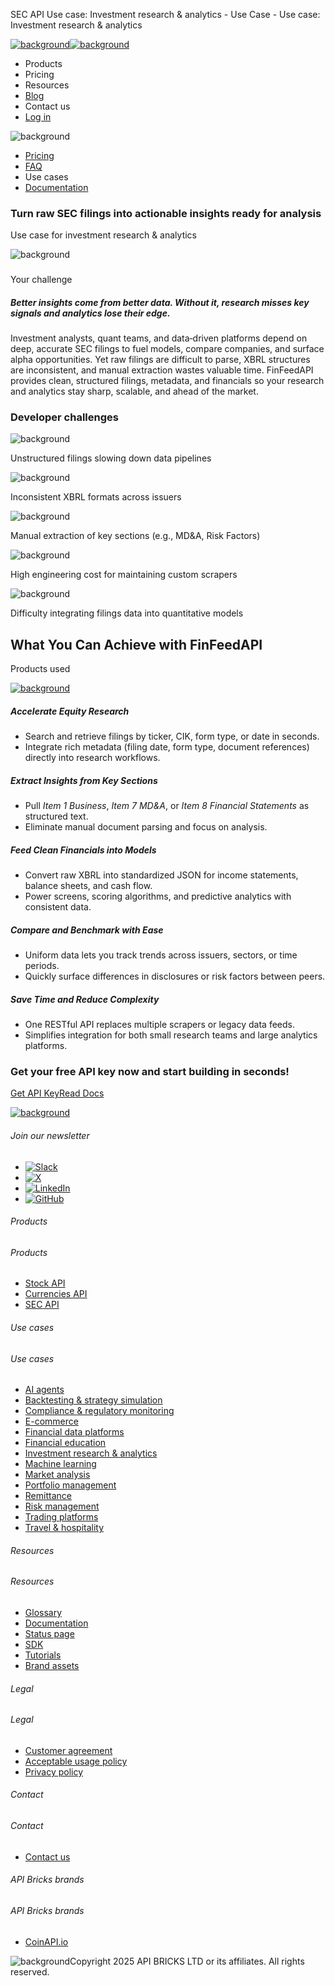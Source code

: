 SEC API Use case: Investment research & analytics - Use Case - Use case: Investment research & analytics

[![background](/_next/image?url=https%3A%2F%2Fcdn.sanity.io%2Fimages%2Fxpx4czto%2Fproduction%2Fc9a795fc7fb3558997d636211a44e71eb59288f0-773x184.png&w=1920&q=75)![background](https://cdn.sanity.io/images/xpx4czto/production/875913d8710b3054c19fad19673dc5592614265e-773x184.svg)](/)

* Products
* Pricing
* Resources
* [Blog](/blog)
* Contact us
* [Log in](https://console.finfeedapi.com/?link=/apikeys/create)

![background](https://cdn.sanity.io/images/xpx4czto/production/32ba59a0fee88718638ab2e29481527f400e832f-751x233.svg)

* [Pricing](/products/sec-api/pricing)
* [FAQ](/products/sec-api/faq)
* Use cases
* [Documentation](https://docs.finfeedapi.com/sec-api/)

### Turn raw SEC filings into actionable insights ready for analysis

Use case for investment research & analytics

![background](https://cdn.sanity.io/images/xpx4czto/production/effef3067f0c77b6d21301253aa2f3378313cb3b-253x222.svg)

###

Your challenge

##### Better insights come from better data. Without it, research misses key signals and analytics lose their edge.

Investment analysts, quant teams, and data‑driven platforms depend on deep, accurate SEC filings to fuel models, compare companies, and surface alpha opportunities. Yet raw filings are difficult to parse, XBRL structures are inconsistent, and manual extraction wastes valuable time. FinFeedAPI provides clean, structured filings, metadata, and financials so your research and analytics stay sharp, scalable, and ahead of the market.

### Developer challenges

![background](/img/usecase/section-points.svg)

Unstructured filings slowing down data pipelines

![background](/img/usecase/section-points.svg)

Inconsistent XBRL formats across issuers

![background](/img/usecase/section-points.svg)

Manual extraction of key sections (e.g., MD&A, Risk Factors)

![background](/img/usecase/section-points.svg)

High engineering cost for maintaining custom scrapers

![background](/img/usecase/section-points.svg)

Difficulty integrating filings data into quantitative models

What You Can Achieve with FinFeedAPI
------------------------------------

Products used

[![background](https://cdn.sanity.io/images/xpx4czto/production/8bf5972218331e69f017befbff42b4d60c0432b5-1000x1000.svg)](/products/sec-api "SEC API")

##### Accelerate Equity Research

* Search and retrieve filings by ticker, CIK, form type, or date in seconds.
* Integrate rich metadata (filing date, form type, document references) directly into research workflows.

##### Extract Insights from Key Sections

* Pull *Item 1 Business*, *Item 7 MD&A*, or *Item 8 Financial Statements* as structured text.
* Eliminate manual document parsing and focus on analysis.

##### Feed Clean Financials into Models

* Convert raw XBRL into standardized JSON for income statements, balance sheets, and cash flow.
* Power screens, scoring algorithms, and predictive analytics with consistent data.

##### Compare and Benchmark with Ease

* Uniform data lets you track trends across issuers, sectors, or time periods.
* Quickly surface differences in disclosures or risk factors between peers.

##### Save Time and Reduce Complexity

* One RESTful API replaces multiple scrapers or legacy data feeds.
* Simplifies integration for both small research teams and large analytics platforms.

### Get your free API key now and start building in seconds!

[Get API Key](https://console.finfeedapi.com/?link=/apikeys/create)[Read Docs](https://docs.finfeedapi.com/)

[![background](https://cdn.sanity.io/images/xpx4czto/production/8a2788aebc71f7f5dce82eb1b7a5e5cec9a64838-773x184.svg)](/)

###### Join our newsletter

* [![Slack](https://cdn.sanity.io/images/xpx4czto/production/26371f7c1474b3ce9e67c32e006a140ddd704b95-512x512.svg)](https://finfeedapi.slack.com/x-p8539721774929-8529109118914-8531038476964/messages/C08FVM7P68H)
* [![X](/_next/image?url=https%3A%2F%2Fcdn.sanity.io%2Fimages%2Fxpx4czto%2Fproduction%2F0aa41878d0ceb77292d9f847b2f4e21d688460c1-2400x2453.png&w=64&q=75)](https://x.com/FinFeedAPI "Follow FinFeedAPI on X")
* [![LinkedIn](/_next/image?url=https%3A%2F%2Fcdn.sanity.io%2Fimages%2Fxpx4czto%2Fproduction%2Fb9ce6f119974543779bbcad7563e234be8edd900-840x779.png&w=64&q=75)](https://www.linkedin.com/company/finfeedapi/?viewAsMember=true "Join FinFeedAPI on LinkedIn")
* [![GitHub](https://cdn.sanity.io/images/xpx4czto/production/f202b6faccfd5cc46299b976c2635fee60b55aa0-98x96.svg)](https://github.com/api-bricks/api-bricks-sdk/tree/master/finfeedapi)

###### Products

###### Products

* [Stock API](/products/stock-api)
* [Currencies API](/products/currencies-api)
* [SEC API](/products/sec-api)

###### Use cases

###### Use cases

* [AI agents](/use-case/ai-agents)
* [Backtesting & strategy simulation](/use-case/backtesting-strategy-simulation)
* [Compliance & regulatory monitoring](/use-case/compliance-regulatory-monitoring)
* [E-commerce](/use-case/e-commerce)
* [Financial data platforms](/use-case/financial-data-platforms)
* [Financial education](/use-case/education-platforms)
* [Investment research & analytics](/use-case/investment-research-analytics)
* [Machine learning](/use-case/machine-learning)
* [Market analysis](/use-case/market-analysis)
* [Portfolio management](/use-case/portfolio-management)
* [Remittance](/use-case/remittance)
* [Risk management](/use-case/risk-management)
* [Trading platforms](/use-case/trading-platforms)
* [Travel & hospitality](/use-case/travel-hospitality)

###### Resources

###### Resources

* [Glossary](/learn/glossary)
* [Documentation](https://docs.finfeedapi.com/)
* [Status page](https://status.finfeedapi.com/)
* [SDK](https://github.com/api-bricks/api-bricks-sdk/tree/master/finfeedapi)
* [Tutorials](https://github.com/api-bricks/api-bricks-sdk/tree/master/finfeedapi/sec-api-rest/tutorials)
* [Brand assets](https://brandfetch.com/finfeedapi.com)

###### Legal

###### Legal

* [Customer agreement](/legal#link-479af90ac5b8)
* [Acceptable usage policy](/legal#link-469068dc1416)
* [Privacy policy](/legal#link-192d9f962f94)

###### Contact

###### Contact

* [Contact us](/contact-us)

###### API Bricks brands

###### API Bricks brands

* [CoinAPI.io](https://www.coinapi.io/?utm_source=finfeedapi&utm_medium=referral&utm_campaign=finfeedapi_footer)

![background](https://cdn.sanity.io/images/xpx4czto/production/33a64ee50c88a79ba86cc35ba36e9eb13987bbe7-152x184.svg)Copyright 2025 API BRICKS LTD or its affiliates. All rights reserved.